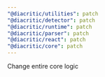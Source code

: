 ```yaml
---
"@diacritic/utilities": patch
"@diacritic/detector": patch
"@diacritic/runtime": patch
"@diacritic/parser": patch
"@diacritic/react": patch
"@diacritic/core": patch
---
```


Change entire core logic
